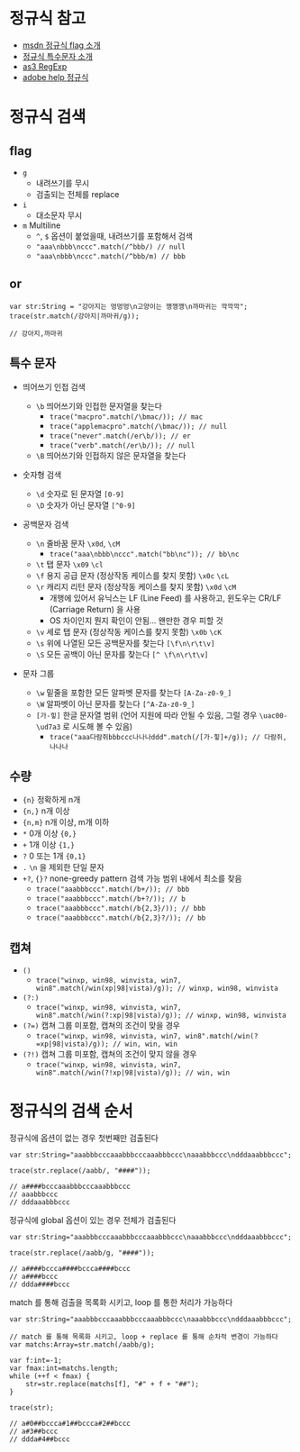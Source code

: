 # 정규식 참고

- [msdn 정규식 flag 소개](http://msdn.microsoft.com/ko-kr/library/yd1hzczs.aspx)
- [정규식 특수문자 소개](http://blog.naver.com/PostView.nhn?blogId=yonga&logNo=150004198246)
- [as3 RegExp](http://help.adobe.com/ko_KR/FlashPlatform/reference/actionscript/3/RegExp.html)
- [adobe help 정규식](http://help.adobe.com/ko_KR/as3/dev/WS5b3ccc516d4fbf351e63e3d118a9b90204-7ea7.html)

# 정규식 검색

## flag

- `g` 
	- 내려쓰기를 무시
	- 검출되는 전체를 replace
- `i`  
	- 대소문자 무시
- `m` Multiline
	- `^`, `$` 옵션이 붙었을때, 내려쓰기를 포함해서 검색
	- `"aaa\nbbb\nccc".match(/^bbb/) // null`
	- `"aaa\nbbb\nccc".match(/^bbb/m) // bbb`
	
## or

	var str:String = "강아지는 멍멍멍\n고양이는 깽깽깽\n까마귀는 깍깍깍";
	trace(str.match(/강아지|까마귀/g));
	
	// 강아지,까마귀
	
## 특수 문자

- 띄어쓰기 인접 검색
	- `\b` 띄어쓰기와 인접한 문자열을 찾는다
		- `trace("macpro".match(/\bmac/)); // mac`
		- `trace("applemacpro".match(/\bmac/)); // null`
		- `trace("never".match(/er\b/)); // er`
		- `trace("verb".match(/er\b/)); // null`
	- `\B` 띄어쓰기와 인접하지 않은 문자열을 찾는다
	
- 숫자형 검색
	- `\d` 숫자로 된 문자열 `[0-9]`
	- `\D` 숫자가 아닌 문자열 `[^0-9]`
	
- 공백문자 검색
	- `\n` 줄바꿈 문자 `\x0d`, `\cM`
		- `trace("aaa\nbbb\nccc".match("bb\nc")); // bb\nc`
	- `\t` 탭 문자 `\x09` `\cl`
	- `\f` 용지 공급 문자 (정상작동 케이스를 찾지 못함) `\x0c` `\cL`
	- `\r` 캐리지 리턴 문자 (정상작동 케이스를 찾지 못함) `\x0d` `\cM`
		- 개행에 있어서 유닉스는 LF (Line Feed) 를 사용하고, 윈도우는 CR/LF (Carriage Return) 을 사용
		- OS 차이인지 뭔지 확인이 안됨... 왠만한 경우 피할 것
	- `\v` 세로 탭 문자 (정상작동 케이스를 찾지 못함) `\x0b` `\cK`
	- `\s` 위에 나열된 모든 공백문자를 찾는다 `[\f\n\r\t\v]`
	- `\S` 모든 공백이 아닌 문자를 찾는다 `[^ \f\n\r\t\v]`
	
- 문자 그룹
	- `\w` 밑줄을 포함한 모든 알파벳 문자를 찾는다 `[A-Za-z0-9_]`
	- `\W` 알파벳이 아닌 문자를 찾는다 `[^A-Za-z0-9_]`
	- `[가-힣]` 한글 문자열 범위 (언어 지원에 따라 안될 수 있음, 그럴 경우 `\uac00-\ud7a3` 로 시도해 볼 수 있음)
		- `trace("aaa다람쥐bbbccc나나나ddd".match(/[가-힣]+/g)); // 다람쥐, 나나나`

## 수량

- `{n}` 정확하게 n개
- `{n,}` n개 이상
- `{n,m}` n개 이상, m개 이하
- `*` 0개 이상 `{0,}`
- `+` 1개 이상 `{1,}`
- `?` 0 또는 1개 `{0,1}`
- `.` `\n` 을 제외한 단일 문자
- `+?`, `{}?` none-greedy pattern 검색 가능 범위 내에서 최소를 찾음
	- `trace("aaabbbccc".match(/b+/)); // bbb`
	- `trace("aaabbbccc".match(/b+?/)); // b`
	- `trace("aaabbbccc".match(/b{2,3}/)); // bbb`
	- `trace("aaabbbccc".match(/b{2,3}?/)); // bb`
		
## 캡쳐

- `()`
	- `trace("winxp, win98, winvista, win7, win8".match(/win(xp|98|vista)/g)); // winxp, win98, winvista`
- `(?:)`
	- `trace("winxp, win98, winvista, win7, win8".match(/win(?:xp|98|vista)/g)); // winxp, win98, winvista`
- `(?=)` 캡쳐 그룹 미포함, 캡쳐의 조건이 맞을 경우
	- `trace("winxp, win98, winvista, win7, win8".match(/win(?=xp|98|vista)/g)); // win, win, win`
- `(?!)` 캡쳐 그룹 미포함, 캡쳐의 조건이 맞지 않을 경우 
	- `trace("winxp, win98, winvista, win7, win8".match(/win(?!xp|98|vista)/g)); // win, win`

# 정규식의 검색 순서
	
정규식에 옵션이 없는 경우 첫번째만 검출된다
	
	var str:String="aaabbbcccaaabbbcccaaabbbccc\naaabbbccc\ndddaaabbbccc";
	
	trace(str.replace(/aabb/, "####"));
	
	// a####bcccaaabbbcccaaabbbccc
	// aaabbbccc
	// dddaaabbbccc
	
정규식에 global 옵션이 있는 경우 전체가 검출된다
	
	var str:String="aaabbbcccaaabbbcccaaabbbccc\naaabbbccc\ndddaaabbbccc";
	
	trace(str.replace(/aabb/g, "####"));
	
	// a####bccca####bccca####bccc
	// a####bccc
	// ddda####bccc
	
match 를 통해 검출을 목록화 시키고, loop 를 통한 처리가 가능하다

	var str:String="aaabbbcccaaabbbcccaaabbbccc\naaabbbccc\ndddaaabbbccc";
	
	// match 를 통해 목록화 시키고, loop + replace 를 통해 순차적 변경이 가능하다
	var matchs:Array=str.match(/aabb/g);
	
	var f:int=-1;
	var fmax:int=matchs.length;
	while (++f < fmax) {
		str=str.replace(matchs[f], "#" + f + "##");
	}
	
	trace(str);
	
	// a#0##bccca#1##bccca#2##bccc
	// a#3##bccc
	// ddda#4##bccc
